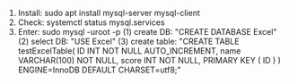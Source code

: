 1. Install: sudo apt install mysql-server mysql-client 
2. Check: systemctl status mysql.services
3. Enter: sudo mysql -uroot -p
	(1) create DB: "CREATE DATABASE Excel"
	(2) select DB: "USE Excel"
	(3) create table: "CREATE TABLE testExcelTable( ID INT NOT NULL AUTO_INCREMENT,  name VARCHAR(100) NOT NULL, score INT NOT NULL, PRIMARY KEY ( ID ) ) ENGINE=InnoDB DEFAULT CHARSET=utf8;"
